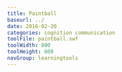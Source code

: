 ```yaml
---
title: Paintball
baseurl: ../
date: 2016-02-20
categories: cognition communication
toolFile: paintball.swf
toolWidth: 800
toolHeight: 600
navGroup: learningtools
---
```

